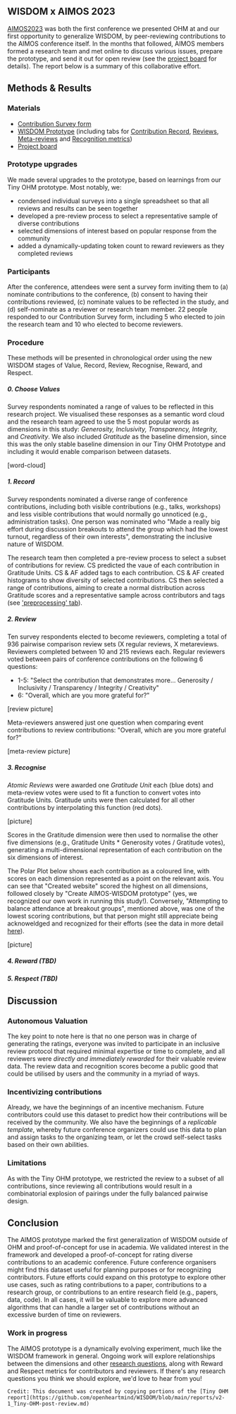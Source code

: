 ## WISDOM x AIMOS 2023
[AIMOS2023](https://openheartmind.org/aimos-conference-and-collaboration/) was both the first conference we presented OHM at and our first opportunity to generalize WISDOM, by peer-reviewing contributions to the AIMOS conference itself. In the months that followed, AIMOS members formed a research team and met online to discuss various issues, prepare the prototype, and send it out for open review (see the [project board](https://github.com/orgs/openheartmind/projects/1) for details). The report below is a summary of this collaborative effort.

## Methods & Results
### Materials
- [Contribution Survey form](https://forms.gle/nyAr8baUuQ23FdUK9)
- [WISDOM Prototype](https://docs.google.com/spreadsheets/d/1kQJM2kEVulzwXBQZuvR46wxaQY5_ohm0rbndIkdEkSE/edit?usp=sharing) (including tabs for [Contribution Record](https://docs.google.com/spreadsheets/d/1kQJM2kEVulzwXBQZuvR46wxaQY5_ohm0rbndIkdEkSE/edit?gid=1156578512#gid=1156578512), [Reviews](https://docs.google.com/spreadsheets/d/1kQJM2kEVulzwXBQZuvR46wxaQY5_ohm0rbndIkdEkSE/edit?gid=7517777#gid=7517777), [Meta-reviews](https://docs.google.com/spreadsheets/d/1kQJM2kEVulzwXBQZuvR46wxaQY5_ohm0rbndIkdEkSE/edit?gid=1777353795#gid=1777353795) and [Recognition metrics](https://docs.google.com/spreadsheets/d/1kQJM2kEVulzwXBQZuvR46wxaQY5_ohm0rbndIkdEkSE/edit?gid=1929743917#gid=1929743917))
- [Project board](https://github.com/orgs/openheartmind/projects/1)

### Prototype upgrades
We made several upgrades to the prototype, based on learnings from our Tiny OHM prototype. Most notably, we:
- condensed individual surveys into a single spreadsheet so that all reviews and results can be seen together
- developed a pre-review process to select a representative sample of diverse contributions
- selected dimensions of interest based on popular response from the community
- added a dynamically-updating token count to reward reviewers as they completed reviews

### Participants
After the conference, attendees were sent a survey form inviting them to (a) nominate contributions to the conference, (b) consent to having their contributions reviewed, (c) nominate values to be reflected in the study, and (d) self-nominate as a reviewer or research team member. 22 people responded to our Contribution Survey form, including 5 who elected to join the research team and 10 who elected to become reviewers.

### Procedure
These methods will be presented in chronological order using the new WISDOM stages of Value, Record, Review, Recognise, Reward, and Respect.

##### 0. Choose Values
Survey respondents nominated a range of values to be reflected in this research project. We visualised these responses as a semantic word cloud and the research team agreed to use the 5 most popular words as dimensions in this study: _Generosity, Inclusivity, Transparency, Integrity,_  and _Creativity_. We also included _Gratitude_ as the baseline dimension, since this was the only stable baseline dimension in our Tiny OHM Prototype and including it would enable comparison between datasets.

[word-cloud]

##### 1. Record
Survey respondents nominated a diverse range of conference contributions, including both visible contributions (e.g., talks, workshops) and less visible contributions that would normally go unnoticed (e.g., administration tasks). One person was nominated who "Made a really big effort during discussion breakouts to attend the group which had the lowest turnout, regardless of their own interests", demonstrating the inclusive nature of WISDOM. 

The research team then completed a pre-review process to select a subset of contributions for review. CS predicted the vaue of each contribution in Gratitude Units. CS & AF added tags to each contribution. CS & AF created histograms to show diversity of selected contributions. CS then selected a range of contributions, aiming to create a normal distribution across Gratitude scores and a representative sample across contributors and tags (see ['preprocessing' tab](https://docs.google.com/spreadsheets/d/1kQJM2kEVulzwXBQZuvR46wxaQY5_ohm0rbndIkdEkSE/edit?gid=1750896307#gid=1750896307)). 
 
##### 2. Review
Ten survey respondents elected to become reviewers, completing a total of 936 pairwise comparison review sets (X regular reviews, X metareviews. Reviewers completed between 10 and 215 reviews each. Regular reviewers voted between pairs of conference contributions on the following 6 questions:
- 1-5: "Select the contribution that demonstrates more... Generosity / Inclusivity / Transparency /	Integrity /	Creativity"
- 6: "Overall, which are you more grateful for?"

[review picture]

Meta-reviewers answered just one question when comparing event contributions to review contributions: "Overall, which are you more grateful for?"

[meta-review picture]

##### 3. Recognise
_Atomic Reviews_ were awarded one _Gratitude Unit_ each (blue dots) and meta-review votes were used to fit a function to convert votes into Gratitude Units. Gratitude units were then calculated for all other contributions by interpolating this function (red dots). 

[picture]

Scores in the Gratitude dimension were then used to normalise the other five dimensions (e.g., Gratitude Units * Generosity votes / Gratitude votes), generating a multi-dimensional representation of each contribution on the six dimensions of interest.

The Polar Plot below shows each contribution as a coloured line, with scores on each dimension represented as a point on the relevant axis. You can see that "Created website" scored the highest on all dimensions, followed closely by "Create AIMOS-WISDOM prototype" (yes, we recognized our own work in running this study!). Conversely, "Attempting to balance attendance at breakout groups", mentioned above, was one of the lowest scoring contributions, but that person might still appreciate being acknoweldged and recognized for their efforts (see the data in more detail [here](https://docs.google.com/spreadsheets/d/1kQJM2kEVulzwXBQZuvR46wxaQY5_ohm0rbndIkdEkSE/edit?gid=1929743917#gid=1929743917)).

[picture]

##### 4. Reward (TBD)

##### 5. Respect (TBD)

## Discussion

### Autonomous Valuation
The key point to note here is that no one person was in charge of generating the ratings, everyone was invited to participate in an inclusive review protocol that required minimal expertise or time to complete, and all reviewers were _directly and immediately rewarded_ for their valuable review data. The review data and recognition scores become a public good that could be utilised by users and the community in a myriad of ways.

### Incentivizing contributions
Already, we have the beginnings of an incentive mechanism. Future contributors could use this dataset to predict how their contributions will be received by the community. We also have the beginnings of a _replicable template_, whereby future conference organizers could use this data to plan and assign tasks to the organizing team, or let the crowd self-select tasks based on their own abilities.  

### Limitations
As with the Tiny OHM prototype, we restricted the review to a subset of all contributions, since reviewing all contributions would result in a combinatorial explosion of pairings under the fully balanced pairwise design. 

## Conclusion
The AIMOS prototype marked the first generalization of WISDOM outside of OHM and proof-of-concept for use in academia. We validated interest in the framework and developed a proof-of-concept for rating diverse contributions to an academic conference. Future conference organisers might find this dataset useful for planning purposes or for recognizing contributors. Future efforts could expand on this prototype to explore other use cases, such as rating contributions to a paper, contributions to a research group, or contributions to an entire research field (e.g., papers, data, code). In all cases, it will be valuable to explore more advanced algorithms that can handle a larger set of contributions without an excessive burden of time on reviewers.

### Work in progress
The AIMOS prototype is a dynamically evolving experiment, much like the WISDOM framework in general. Ongoing work will explore relationships between the dimensions and other [research questions](https://docs.google.com/spreadsheets/d/1kQJM2kEVulzwXBQZuvR46wxaQY5_ohm0rbndIkdEkSE/edit?gid=1589203329#gid=1589203329), along with Reward and Respect metrics for contributors and reviewers. If there's any research questions you think we should explore, we'd love to hear from you! 


~~~
Credit: This document was created by copying portions of the [Tiny OHM report](https://github.com/openheartmind/WISDOM/blob/main/reports/v2-1_Tiny-OHM-post-review.md)

